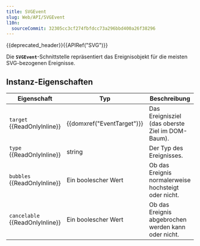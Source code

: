 ```yaml
---
title: SVGEvent
slug: Web/API/SVGEvent
l10n:
  sourceCommit: 32305cc3cf274fbfdcc73a296bbd400a26f38296
---
```


{{deprecated_header}}{{APIRef("SVG")}}

Die **`SVGEvent`**-Schnittstelle repräsentiert das Ereignisobjekt für die meisten SVG-bezogenen Ereignisse.

## Instanz-Eigenschaften

| Eigenschaft                     | Typ                        | Beschreibung                                              |
| ------------------------------- | -------------------------- | --------------------------------------------------------- |
| `target` {{ReadOnlyInline}}     | {{domxref("EventTarget")}} | Das Ereignisziel (das oberste Ziel im DOM-Baum).          |
| `type` {{ReadOnlyInline}}       | string                     | Der Typ des Ereignisses.                                  |
| `bubbles` {{ReadOnlyInline}}    | Ein boolescher Wert        | Ob das Ereignis normalerweise hochsteigt oder nicht.      |
| `cancelable` {{ReadOnlyInline}} | Ein boolescher Wert        | Ob das Ereignis abgebrochen werden kann oder nicht.       |
